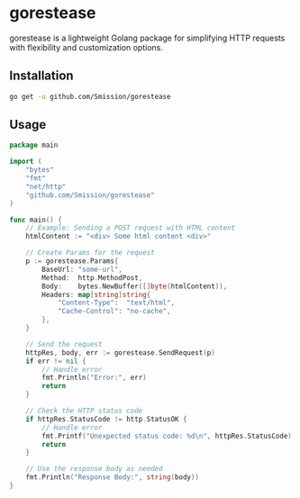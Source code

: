 
# gorestease

gorestease is a lightweight Golang package for simplifying HTTP requests with flexibility and customization options.

## Installation

```bash
go get -u github.com/Smission/gorestease
```

## Usage

```go
package main

import (
	"bytes"
	"fmt"
	"net/http"
	"github.com/Smission/gorestease"
)

func main() {
    // Example: Sending a POST request with HTML content
    htmlContent := "<div> Some html content <div>"

    // Create Params for the request
    p := gorestease.Params{
        BaseUrl: "some-url",
        Method:  http.MethodPost,
        Body:    bytes.NewBuffer([]byte(htmlContent)),
        Headers: map[string]string{
            "Content-Type":  "text/html",
            "Cache-Control": "no-cache",
        },
    }

    // Send the request
    httpRes, body, err := gorestease.SendRequest(p)
    if err != nil {
        // Handle error
        fmt.Println("Error:", err)
        return
    }

    // Check the HTTP status code
    if httpRes.StatusCode != http.StatusOK {
        // Handle error
        fmt.Printf("Unexpected status code: %d\n", httpRes.StatusCode)
        return
    }

    // Use the response body as needed
    fmt.Println("Response Body:", string(body))
}
```
